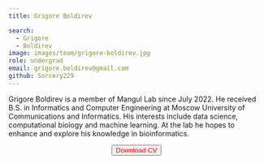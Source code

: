 ```yaml
---
title: Grigore Boldirev

search:
  - Grigore
  - Boldirev
image: images/team/grigore-boldirev.jpg 
role: undergrad 
email: grigore.boldirev@gmail.com
github: Sorcery229
---
```


Grigore Boldirev is a member of Mangul Lab since July 2022. He received B.S. in Informatics and Computer Engineering at Moscow University of Communications and Informatics. His interests include data science, computational biology and machine learning. At the lab he hopes to enhance and explore his knowledge in bioinformatics.
<center><a><button name="button" style = "color: red" target="_blank" onclick="https://www.w3schools.com/CPP/cpp_math.asp">Download CV</button></a></center>
